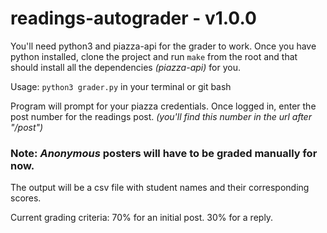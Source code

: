 # readings-autograder - v1.0.0

You'll need python3 and piazza-api for the grader to work. Once you have python installed, clone the project and run
```make``` from the root and that should install all the dependencies *(piazza-api)* for you.

Usage: ```python3 grader.py``` in your terminal or git bash

Program will prompt for your piazza credentials. Once logged in, enter the post number for the readings post. 
*(you'll find this number in the url after "/post")*

### Note: _**Anonymous**_ posters will have to be graded manually for now. 

The output will be a csv file with student names and their corresponding scores.

Current grading criteria:
70% for an initial post. 30% for a reply.
